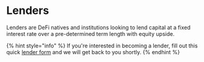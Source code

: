 # Lenders

Lenders are DeFi natives and institutions looking to lend capital at a fixed interest rate over a pre-determined term length with equity upside.

{% hint style="info" %}
If you're interested in becoming a lender, fill out this quick [lender form](https://xudqki8dg3d.typeform.com/to/VpyYBNPI) and we will get back to you shortly.
{% endhint %}
